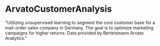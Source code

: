 # ArvatoCustomerAnalysis
"Utilizing unsupervised learning to segment the core customer base for a mail-order sales company in Germany. The goal is to optimize marketing campaigns for higher returns. Data provided by Bertelsmann Arvato Analytics."
